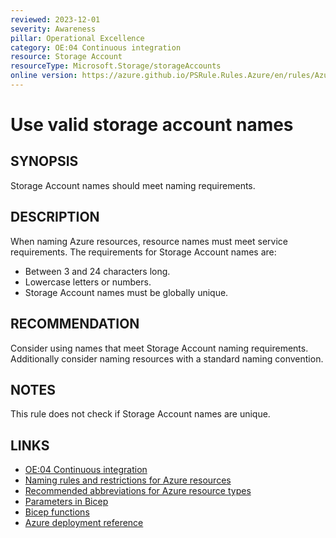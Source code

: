 ```yaml
---
reviewed: 2023-12-01
severity: Awareness
pillar: Operational Excellence
category: OE:04 Continuous integration
resource: Storage Account
resourceType: Microsoft.Storage/storageAccounts
online version: https://azure.github.io/PSRule.Rules.Azure/en/rules/Azure.Storage.Name/
---
```


# Use valid storage account names

## SYNOPSIS

Storage Account names should meet naming requirements.

## DESCRIPTION

When naming Azure resources, resource names must meet service requirements.
The requirements for Storage Account names are:

- Between 3 and 24 characters long.
- Lowercase letters or numbers.
- Storage Account names must be globally unique.

## RECOMMENDATION

Consider using names that meet Storage Account naming requirements.
Additionally consider naming resources with a standard naming convention.

## NOTES

This rule does not check if Storage Account names are unique.

## LINKS

- [OE:04 Continuous integration](https://learn.microsoft.com/azure/well-architected/operational-excellence/release-engineering-continuous-integration)
- [Naming rules and restrictions for Azure resources](https://learn.microsoft.com/azure/azure-resource-manager/management/resource-name-rules)
- [Recommended abbreviations for Azure resource types](https://learn.microsoft.com/azure/cloud-adoption-framework/ready/azure-best-practices/resource-abbreviations)
- [Parameters in Bicep](https://learn.microsoft.com/azure/azure-resource-manager/bicep/parameters)
- [Bicep functions](https://learn.microsoft.com/azure/azure-resource-manager/bicep/bicep-functions)
- [Azure deployment reference](https://learn.microsoft.com/azure/templates/microsoft.storage/storageaccounts)
